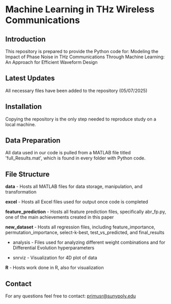 # Machine Learning in THz Wireless Communications

## Introduction
This repository is prepared to provide the Python code for:
Modeling the Impact of Phase Noise in THz Communications Through Machine Learning: An Approach for Efficient Waveform Design

## Latest Updates
All necessary files have been added to the repository (05/07/2025)

## Installation
Copying the repository is the only step needed to reproduce study on a local machine.

## Data Preparation
All data used in our code is pulled from a MATLAB file titled 'full_Results.mat', which is found in every folder with Python code.

## File Structure
**data** - Hosts all MATLAB files for data storage, manipulation, and transformation

**excel** - Hosts all Excel files used for output once code is completed

**feature_prediction** - Hosts all feature prediction files, specifically abr_fp.py, one of the main achievements created in this paper

**new_dataset** - Hosts all regression files, including feature_importance, permutation_importance, select-k-best, test_vs_predicted, and final_results

- analysis - Files used for analyzing different weight combinations and for Differential Evolution hyperparameters
  
- snrviz - Visualization for 4D plot of data
  
**R** - Hosts work done in R, also for visualization

## Contact
For any questions feel free to contact:
primusr@sunypoly.edu

